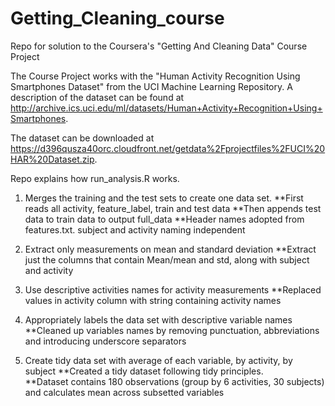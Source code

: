 # Getting_Cleaning_course
Repo for solution to the Coursera's "Getting And Cleaning Data" Course Project

The Course Project works with the "Human Activity Recognition Using Smartphones Dataset" from the UCI Machine Learning Repository. A description of the dataset can be found at
http://archive.ics.uci.edu/ml/datasets/Human+Activity+Recognition+Using+Smartphones.

The dataset can be downloaded at https://d396qusza40orc.cloudfront.net/getdata%2Fprojectfiles%2FUCI%20HAR%20Dataset.zip.

Repo explains how run_analysis.R works.
1) Merges the training and the test sets to create one data set.
**First reads all activity, feature_label, train and test data
**Then appends test data to train data to output full_data
**Header names adopted from features.txt.  subject and activity naming independent

2) Extract only measurements on mean and standard deviation
**Extract just the columns that contain Mean/mean and std, along with subject and activity

3) Use descriptive activities names for activity measurements
**Replaced values in activity column with string containing activity names

4) Appropriately labels the data set with descriptive variable names
**Cleaned up variables names by removing punctuation, abbreviations and introducing underscore separators

5) Create tidy data set with average of each variable, by activity, by subject
**Created a tidy dataset following tidy principles.  
**Dataset contains 180 observations (group by 6 activities, 30 subjects) and calculates mean across subsetted variables
